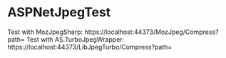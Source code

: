 # ASPNetJpegTest

Test with MozJpegSharp: https://localhost:44373/MozJpeg/Compress?path=<pathToImage>
Test with AS.TurboJpegWrapper: https://localhost:44373/LibJpegTurbo/Compress?path=<pathToImage>
